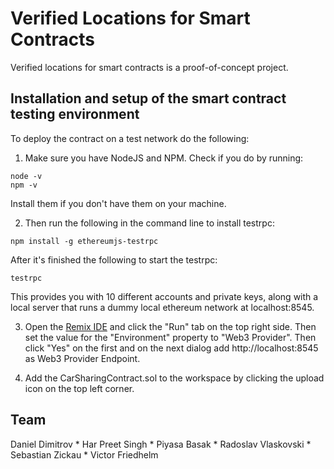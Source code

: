 # Verified Locations for Smart Contracts

Verified locations for smart contracts is a proof-of-concept project.

## Installation and setup of the smart contract testing environment

To deploy the contract on a test network do the following:

1. Make sure you have NodeJS and NPM. Check if you do by running:
```
node -v
npm -v
```
Install them if you don't have them on your machine.

2. Then run the following in the command line to install testrpc:

```
npm install -g ethereumjs-testrpc
```
After it's finished the following to start the testrpc:
```
testrpc
```
This provides you with 10 different accounts and private keys, along with a local server that runs a dummy local ethereum network at localhost:8545.

3. Open the [Remix IDE](http://remix.ethereum.org/) and click the "Run" tab on the top right side. Then set the value for the "Environment" property to "Web3 Provider". Then click "Yes" on the first and on the next dialog add http://localhost:8545 as Web3 Provider Endpoint.

4. Add the CarSharingContract.sol to the workspace by clicking the upload icon on the top left corner.

## Team

Daniel Dimitrov * Har Preet Singh * Piyasa Basak * Radoslav Vlaskovski * Sebastian Zickau * Victor Friedhelm

